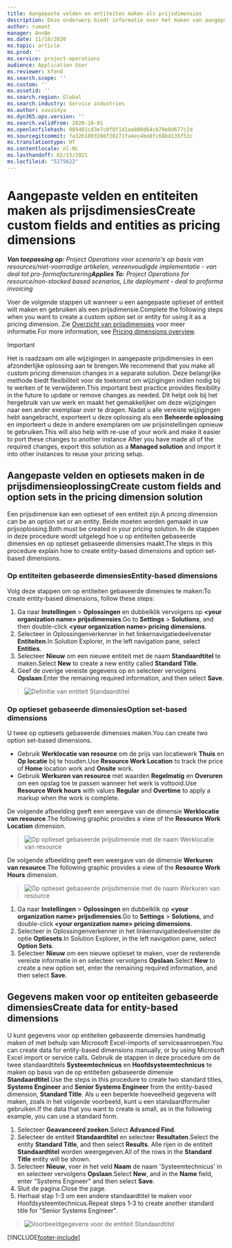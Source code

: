 ```yaml
---
title: Aangepaste velden en entiteiten maken als prijsdimensies
description: Deze onderwerp biedt informatie over het maken van aangepaste optiesets of entiteiten.
author: rumant
manager: AnnBe
ms.date: 11/18/2020
ms.topic: article
ms.prod: ''
ms.service: project-operations
audience: Application User
ms.reviewer: kfend
ms.search.scope: ''
ms.custom: ''
ms.assetid: ''
ms.search.region: Global
ms.search.industry: Service industries
ms.author: suvaidya
ms.dyn365.ops.version: ''
ms.search.validFrom: 2020-10-01
ms.openlocfilehash: 089481cd3e7c0f8f1d1aa880d64cb79e8d677c2d
ms.sourcegitcommit: fa32b1893286f20271fa4ec4be8fc68bd135f53c
ms.translationtype: HT
ms.contentlocale: nl-NL
ms.lasthandoff: 02/15/2021
ms.locfileid: "5275622"
---
```

# <a name="create-custom-fields-and-entities-as-pricing-dimensions"></a><span data-ttu-id="a70ce-103">Aangepaste velden en entiteiten maken als prijsdimensies</span><span class="sxs-lookup"><span data-stu-id="a70ce-103">Create custom fields and entities as pricing dimensions</span></span>

<span data-ttu-id="a70ce-104">_**Van toepassing op:** Project Operations voor scenario's op basis van resources/niet-voorradige artikelen, vereenvoudigde implementatie - van deal tot pro-formafacturering_</span><span class="sxs-lookup"><span data-stu-id="a70ce-104">_**Applies To:** Project Operations for resource/non-stocked based scenarios, Lite deployment - deal to proforma invoicing_</span></span>

<span data-ttu-id="a70ce-105">Voer de volgende stappen uit wanneer u een aangepaste optieset of entiteit wilt maken en gebruiken als een prijsdimensie.</span><span class="sxs-lookup"><span data-stu-id="a70ce-105">Complete the following steps when you want to create a custom option set or entity for using it as a pricing dimension.</span></span> <span data-ttu-id="a70ce-106">Zie [Overzicht van prijsdimensies](pricing-dimensions-overview.md) voor meer informatie.</span><span class="sxs-lookup"><span data-stu-id="a70ce-106">For more information, see [Pricing dimensions overview](pricing-dimensions-overview.md).</span></span>  

> [!IMPORTANT]
> <span data-ttu-id="a70ce-107">Het is raadzaam om alle wijzigingen in aangepaste prijsdimensies in een afzonderlijke oplossing aan te brengen.</span><span class="sxs-lookup"><span data-stu-id="a70ce-107">We recommend that you make all custom pricing dimension changes in a separate solution.</span></span> <span data-ttu-id="a70ce-108">Deze belangrijke methode biedt flexibiliteit voor de toekomst om wijzigingen indien nodig bij te werken of te verwijderen.</span><span class="sxs-lookup"><span data-stu-id="a70ce-108">This important best practice provides flexibility in the future to update or remove changes as needed.</span></span> <span data-ttu-id="a70ce-109">Dit helpt ook bij het hergebruik van uw werk en maakt het gemakkelijker om deze wijzigingen naar een ander exemplaar over te dragen. Nadat u alle vereiste wijzigingen hebt aangebracht, exporteert u deze oplossing als een **Beheerde oplossing** en importeert u deze in andere exemplaren om uw prijsinstellingen opnieuw te gebruiken.</span><span class="sxs-lookup"><span data-stu-id="a70ce-109">This will also help with re-use of your work and make it easier to port these changes to another instance After you have made all of the required changes, export this solution as a **Managed solution** and import it into other instances to reuse your pricing setup.</span></span>

  
## <a name="create-custom-fields-and-option-sets-in-the-pricing-dimension-solution"></a><span data-ttu-id="a70ce-110">Aangepaste velden en optiesets maken in de prijsdimensieoplossing</span><span class="sxs-lookup"><span data-stu-id="a70ce-110">Create custom fields and option sets in the pricing dimension solution</span></span>

<span data-ttu-id="a70ce-111">Een prijsdimensie kan een optieset of een entiteit zijn.</span><span class="sxs-lookup"><span data-stu-id="a70ce-111">A pricing dimension can be an option set or an entity.</span></span> <span data-ttu-id="a70ce-112">Beide moeten worden gemaakt in uw prijsoplossing.</span><span class="sxs-lookup"><span data-stu-id="a70ce-112">Both must be created in your pricing solution.</span></span> <span data-ttu-id="a70ce-113">In de stappen in deze procedure wordt uitgelegd hoe u op entiteiten gebaseerde dimensies en op optieset gebaseerde dimensies maakt.</span><span class="sxs-lookup"><span data-stu-id="a70ce-113">The steps in this procedure explain how to create entity-based dimensions and option set-based dimensions.</span></span>

### <a name="entity-based-dimensions"></a><span data-ttu-id="a70ce-114">Op entiteiten gebaseerde dimensies</span><span class="sxs-lookup"><span data-stu-id="a70ce-114">Entity-based dimensions</span></span>
<span data-ttu-id="a70ce-115">Volg deze stappen om op entiteiten gebaseerde dimensies te maken:</span><span class="sxs-lookup"><span data-stu-id="a70ce-115">To create entity-based dimensions, follow these steps:</span></span>

1. <span data-ttu-id="a70ce-116">Ga naar **Instellingen** > **Oplossingen** en dubbelklik vervolgens op **\<your organization name> prijsdimensies**.</span><span class="sxs-lookup"><span data-stu-id="a70ce-116">Go to **Settings** > **Solutions**, and then double-click **\<your organization name> pricing dimensions**.</span></span>
2. <span data-ttu-id="a70ce-117">Selecteer in Oplossingenverkenner in het linkernavigatiedeelvenster **Entiteiten**.</span><span class="sxs-lookup"><span data-stu-id="a70ce-117">In Solution Explorer, in the left navigation pane, select **Entities**.</span></span>
3. <span data-ttu-id="a70ce-118">Selecteer **Nieuw** om een nieuwe entiteit met de naam **Standaardtitel** te maken.</span><span class="sxs-lookup"><span data-stu-id="a70ce-118">Select **New** to create a new entity called **Standard Title**.</span></span> 
4. <span data-ttu-id="a70ce-119">Geef de overige vereiste gegevens op en selecteer vervolgens **Opslaan**.</span><span class="sxs-lookup"><span data-stu-id="a70ce-119">Enter the remaining required information, and then select **Save**.</span></span>

> ![Definitie van entiteit Standaardtitel](media/Standard-Title-entity-definition.png)

### <a name="option-set-based-dimensions"></a><span data-ttu-id="a70ce-121">Op optieset gebaseerde dimensies</span><span class="sxs-lookup"><span data-stu-id="a70ce-121">Option set-based dimensions</span></span> 
<span data-ttu-id="a70ce-122">U twee op optiesets gebaseerde dimensies maken.</span><span class="sxs-lookup"><span data-stu-id="a70ce-122">You can create two option set-based dimensions.</span></span> 

- <span data-ttu-id="a70ce-123">Gebruik **Werklocatie van resource** om de prijs van locatiewerk **Thuis** en **Op locatie** bij te houden.</span><span class="sxs-lookup"><span data-stu-id="a70ce-123">Use **Resource Work Location** to track the price of **Home** location work and **Onsite** work.</span></span> 
- <span data-ttu-id="a70ce-124">Gebruik **Werkuren van resource** met waarden **Regelmatig** en **Overuren** om een opslag toe te passen wanneer het werk is voltooid.</span><span class="sxs-lookup"><span data-stu-id="a70ce-124">Use **Resource Work hours** with values **Regular** and **Overtime** to apply a markup when the work is complete.</span></span>

<span data-ttu-id="a70ce-125">De volgende afbeelding geeft een weergave van de dimensie **Werklocatie van resource**.</span><span class="sxs-lookup"><span data-stu-id="a70ce-125">The following graphic provides a view of the **Resource Work Location** dimension.</span></span> 

> ![Op optieset gebaseerde prijsdimensie met de naam Werklocatie van resource](media/Option-set-PD-called-Resource-Work-Location.png)

<span data-ttu-id="a70ce-127">De volgende afbeelding geeft een weergave van de dimensie **Werkuren van resource**.</span><span class="sxs-lookup"><span data-stu-id="a70ce-127">The following graphic provides a view of the **Resource Work Hours** dimension.</span></span> 

> ![Op optieset gebaseerde prijsdimensie met de naam Werkuren van resource](media/Option-set-PD-called-Resource-Work-Hours.png)

1. <span data-ttu-id="a70ce-129">Ga naar **Instellingen** > **Oplossingen** en dubbelklik op **\<your organization name> prijsdimensies**.</span><span class="sxs-lookup"><span data-stu-id="a70ce-129">Go to **Settings** > **Solutions**, and double-click  **\<your organization name> pricing dimensions**.</span></span> 
2. <span data-ttu-id="a70ce-130">Selecteer in Oplossingenverkenner in het linkernavigatiedeelvenster de optie **Optiesets**.</span><span class="sxs-lookup"><span data-stu-id="a70ce-130">In Solution Explorer, in the left navigation pane, select  **Option Sets**.</span></span> 
3. <span data-ttu-id="a70ce-131">Selecteer **Nieuw** om een nieuwe optieset te maken, voer de resterende vereiste informatie in en selecteer vervolgens **Opslaan**.</span><span class="sxs-lookup"><span data-stu-id="a70ce-131">Select **New** to create a new option set, enter the remaining required information, and then select **Save**.</span></span>

## <a name="create-data-for-entity-based-dimensions"></a><span data-ttu-id="a70ce-132">Gegevens maken voor op entiteiten gebaseerde dimensies</span><span class="sxs-lookup"><span data-stu-id="a70ce-132">Create data for entity-based dimensions</span></span>

<span data-ttu-id="a70ce-133">U kunt gegevens voor op entiteiten gebaseerde dimensies handmatig maken of met behulp van Microsoft Excel-imports of serviceaanroepen.</span><span class="sxs-lookup"><span data-stu-id="a70ce-133">You can create data for entity-based dimensions manually, or by using Microsoft Excel import or service calls.</span></span> <span data-ttu-id="a70ce-134">Gebruik de stappen in deze procedure om de twee standaardtitels **Systeemtechnicus** en **Hoofdsysteemtechnicus** te maken op basis van de op entiteiten gebaseerde dimensie **Standaardtitel**.</span><span class="sxs-lookup"><span data-stu-id="a70ce-134">Use the steps in this procedure to create two standard titles, **Systems Engineer** and **Senior Systems Engineer** from the entity-based dimension, **Standard Title**.</span></span> <span data-ttu-id="a70ce-135">Als u een beperkte hoeveelheid gegevens wilt maken, zoals in het volgende voorbeeld, kunt u een standaardformulier gebruiken.</span><span class="sxs-lookup"><span data-stu-id="a70ce-135">If the data that you want to create is small, as in the following example, you can use a standard form.</span></span>

1. <span data-ttu-id="a70ce-136">Selecteer **Geavanceerd zoeken**.</span><span class="sxs-lookup"><span data-stu-id="a70ce-136">Select **Advanced Find**.</span></span>
2. <span data-ttu-id="a70ce-137">Selecteer de entiteit **Standaardtitel** en selecteer **Resultaten**.</span><span class="sxs-lookup"><span data-stu-id="a70ce-137">Select the entity **Standard Title**, and then select **Results**.</span></span> <span data-ttu-id="a70ce-138">Alle rijen in de entiteit **Standaardtitel** worden weergegeven.</span><span class="sxs-lookup"><span data-stu-id="a70ce-138">All of the rows in the **Standard Title** entity will be shown.</span></span>
3. <span data-ttu-id="a70ce-139">Selecteer **Nieuw**, voer in het veld **Naam** de naam 'Systeemtechnicus' in en selecteer vervolgens **Opslaan**.</span><span class="sxs-lookup"><span data-stu-id="a70ce-139">Select **New**, and in the **Name** field, enter "Systems Engineer" and then select **Save**.</span></span>
4. <span data-ttu-id="a70ce-140">Sluit de pagina.</span><span class="sxs-lookup"><span data-stu-id="a70ce-140">Close the page.</span></span> 
5. <span data-ttu-id="a70ce-141">Herhaal stap 1-3 om een andere standaardtitel te maken voor Hoofdsysteemtechnicus.</span><span class="sxs-lookup"><span data-stu-id="a70ce-141">Repeat steps 1-3 to create another standard title for "Senior Systems Engineer".</span></span>

> ![Voorbeeldgegevens voor de entiteit Standaardtitel](media/ST-data.png)


[!INCLUDE[footer-include](../includes/footer-banner.md)]